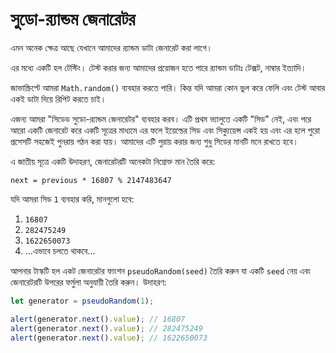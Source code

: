 
# সুডো-র‍্যান্ডম জেনারেটর

এমন অনেক ক্ষেত্র আছে যেখানে আমাদের র‍্যান্ডম ডাটা জেনারেট করা লাগে।

এর মধ্যে একটি হল টেস্টিং। টেস্ট করার জন্য আমাদের প্রয়োজন হতে পারে র‍্যান্ডম ডাটাঃ টেক্সট, নাম্বার ইত্যাদি।

জাভাস্ক্রিপ্টে আমরা `Math.random()` ব্যবহার করতে পারি। কিন্ত যদি আমরা কোন ভুল করে ফেলি এবং টেস্ট আবার একই ডাটা দিয়ে রিপিট করতে চাই। 

এজন্য আমরা "সিডেড সুডো-র‍্যান্ডম জেনারেটর" ব্যবহার করব। এটি প্রথম ভ্যালুতে একটি "সিড" নেই, এবং পরে আরো একটি জেনারেট করে একটি সূত্রের মাধ্যমে এর ফলে ইয়েল্ডের সিড এবং সিক্যুয়েন্স একই হয় এবং এর হলে পুরো প্রসেসটি সহজেই পুনরায় গঠন করা যায়। আমাদের এটি পুরায় করার জন্য শুধু সিডের মানটি মনে রাখতে হবে।

এ জাতীয় সূত্রে একটি উদাহরণ, জেনারেটরটি অনেকটা নিম্নোক্ত মান তৈরি করে:

```
next = previous * 16807 % 2147483647
```

যদি আমরা সিড `1` ব্যবহার করি, মানগুলো হবে:
1. `16807`
2. `282475249`
3. `1622650073`
4. ...এভাবে চলতে থাকবে...

আপনার টাস্কটি হল একট জেনারেটর ফাংশন `pseudoRandom(seed)` তৈরি করুন যা একটি `seed` নেয়
এবং জেনারেটরটি উপরের ফর্মুলা অনুযায়ী তৈরি করুন।
উদাহরণ:

```js
let generator = pseudoRandom(1);

alert(generator.next().value); // 16807
alert(generator.next().value); // 282475249
alert(generator.next().value); // 1622650073
```
